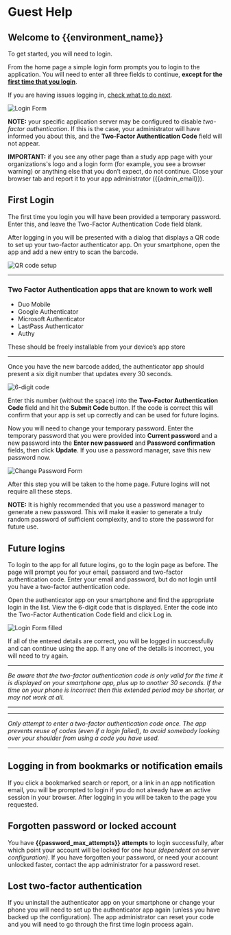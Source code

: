 # Guest Help

## Welcome to {{environment_name}}

To get started, you will need to login.

From the home page a simple login form prompts you to login to the application. You will need to enter all three fields to continue, **except for the [first time that you login](#first-login)**.

If you are having issues logging in, [check what to do next](login_issues.md).

![Login Form](images/login-form.png)

**NOTE:** your specific application server may be configured to disable *two-factor authentication*. If this is the case, your administrator will have informed you about this, and the **Two-Factor Authentication Code** field will not appear.

**IMPORTANT:** if you see any other page than a study app page with your organizations's logo and a login form (for example, you see a browser warning) or anything else that you don’t expect, do not continue. Close your browser tab and report it to your app administrator ({{admin_email}}).

## First Login

The first time you login you will have been provided a temporary password. Enter this, and leave the Two-Factor Authentication Code field blank.

After logging in you will be presented with a dialog that displays a QR code to set up your two-factor authenticator app. On your smartphone, open the app and add a new entry to scan the barcode.

![QR code setup](images/qr-code-setup.png)

---

### Two Factor Authentication apps that are known to work well

- Duo Mobile
- Google Authenticator
- Microsoft Authenticator
- LastPass Authenticator
- Authy

These should be freely installable from your device’s app store

---

Once you have the new barcode added, the authenticator app should present a six digit number that updates every 30 seconds.

![6-digit code](images/6-digit-code.png)

Enter this number (without the space) into the **Two-Factor Authentication Code** field and hit the **Submit Code** button. If the code is correct this will confirm that your app is set up correctly and can be used for future logins.

Now you will need to change your temporary password. Enter the temporary password that you were provided into **Current password** and a new password into the **Enter new password** and **Password confirmation** fields, then click **Update**. If you use a password manager, save this new password now.

![Change Password Form](images/change-password-form.png)

After this step you will be taken to the home page. Future logins will not require all these steps.

**NOTE:** It is highly recommended that you use a password manager to generate a new password. This will make it easier to generate a truly random password of sufficient complexity, and to store the password for future use.

## Future logins

To login to the app for all future logins, go to the login page as before. The page will prompt you for your email, password and two-factor authentication code. Enter your email and password, but do not login until you have a two-factor authentication code.

Open the authenticator app on your smartphone and find the appropriate login in the list. View the 6-digit code that is displayed. Enter the code into the Two-Factor Authentication Code field and click Log in.

![Login Form filled](images/login-form-with-2fa-code.png)

If all of the entered details are correct, you will be logged in successfully and can continue using the app. If any one of the details is incorrect, you will need to try again.

---

*Be aware that the two-factor authentication code is only valid for the time it is displayed on your smartphone app, plus up to another 30 seconds. If the time on your phone is incorrect then this extended period may be shorter, or may not work at all.*

---

---

*Only attempt to enter a two-factor authentication code once. The app prevents reuse of codes (even if a login failed), to avoid somebody looking over your shoulder from using a code you have used.*

---

## Logging in from bookmarks or notification emails

If you click a bookmarked search or report, or a link in an app notification email, you will be prompted to login if you do not already have an active session in your browser. After logging in you will be taken to the page you requested.

## Forgotten password or locked account

You have **{{password_max_attempts}} attempts** to login successfully, after which point your account will be locked for one hour *(dependent on server configuration)*. If you have forgotten your password, or need your account unlocked faster, contact the app administrator for a password reset.

## Lost two-factor authentication

If you uninstall the authenticator app on your smartphone or change your phone you will need to set up the authenticator app again (unless you have backed up the configuration). The app administrator can reset your code and you will need to go through the first time login process again.

